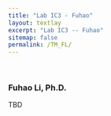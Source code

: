 ```yaml
---
title: "Lab IC3 - Fuhao"
layout: textlay
excerpt: "Lab IC3 -- Fuhao"
sitemap: false
permalink: /TM_FL/
---
```


<p>&nbsp;</p>

### Fuhao Li, Ph.D.

TBD
